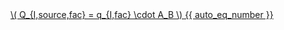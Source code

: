 <a href="/eco2_guide_center/1.%20ECO2%20Logic%20Guide/Hee1_Equation_List.html" class="equation-link" target="_blank" rel="noopener noreferrer">
  \( Q_{I,source,fac} = q_{I,fac} \cdot A_B \) {{ auto_eq_number }}
</a>
